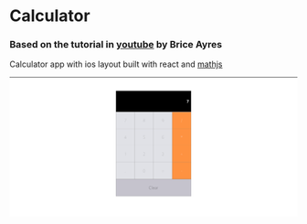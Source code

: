 # Calculator 
### Based on the tutorial in [youtube](https://www.youtube.com/watch?v=KzYUuTiHdiY) by Brice Ayres
Calculator app with ios layout built with react and [mathjs](https://mathjs.org/)

![screenshot of app](readme/calc-react.png)
